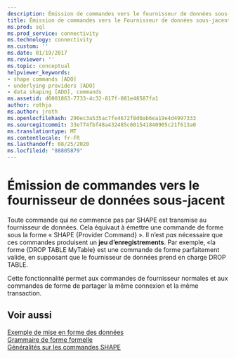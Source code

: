 ```yaml
---
description: Émission de commandes vers le fournisseur de données sous-jacent
title: Émission de commandes vers le Fournisseur de données sous-jacent | Microsoft Docs
ms.prod: sql
ms.prod_service: connectivity
ms.technology: connectivity
ms.custom: ''
ms.date: 01/19/2017
ms.reviewer: ''
ms.topic: conceptual
helpviewer_keywords:
- shape commands [ADO]
- underlying providers [ADO]
- data shaping [ADO], commands
ms.assetid: d6001863-7733-4c32-817f-081e48587fa1
author: rothja
ms.author: jroth
ms.openlocfilehash: 290ec3a535ac7fe4672f8d0ab6ea19e4d4997333
ms.sourcegitcommit: 33e774fbf48a432485c601541840905c21f613a0
ms.translationtype: MT
ms.contentlocale: fr-FR
ms.lasthandoff: 08/25/2020
ms.locfileid: "88805879"
---
```

# <a name="issuing-commands-to-the-underlying-data-provider"></a>Émission de commandes vers le fournisseur de données sous-jacent
Toute commande qui ne commence pas par SHAPE est transmise au fournisseur de données. Cela équivaut à émettre une commande de forme sous la forme « SHAPE {Provider Command} ». Il n’est *pas* nécessaire que ces commandes produisent un **jeu d’enregistrements**. Par exemple, «la forme {DROP TABLE MyTable} est une commande de forme parfaitement valide, en supposant que le fournisseur de données prend en charge DROP TABLE.  
  
 Cette fonctionnalité permet aux commandes de fournisseur normales et aux commandes de forme de partager la même connexion et la même transaction.  
  
## <a name="see-also"></a>Voir aussi  
 [Exemple de mise en forme des données](./data-shaping-example.md)   
 [Grammaire de forme formelle](./formal-shape-grammar.md)   
 [Généralités sur les commandes SHAPE](./shape-commands-in-general.md)